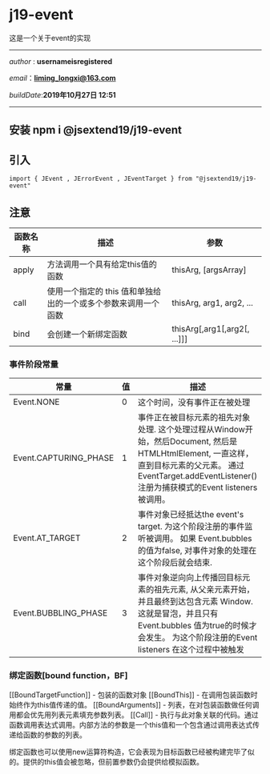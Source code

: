 # j19-event
这是一个关于event的实现

---

*author* : **usernameisregistered**

*email*：**liming_longxi@163.com**

*buildDate*:**2019年10月27日 12:51**

---

## 安装  npm i @jsextend19/j19-event

## 引入

```
import { JEvent , JErrorEvent , JEventTarget } from "@jsextend19/j19-event"

```


## 注意
| 函数名称 | 描述 | 参数 |
| - | - | - |
| apply | 方法调用一个具有给定this值的函数 | thisArg, [argsArray] |
| call | 使用一个指定的 this 值和单独给出的一个或多个参数来调用一个函数 | thisArg, arg1, arg2, ... |
| bind | 会创建一个新绑定函数 | thisArg[,arg1[,arg2[, ...]]] |

### 事件阶段常量
| 常量 | 值 | 描述 |
| - | - | - |
|Event.NONE|	0	|这个时间，没有事件正在被处理|
|Event.CAPTURING_PHASE|	1	|事件正在被目标元素的祖先对象处理. 这个处理过程从Window开始，然后Document, 然后是HTMLHtmlElement, 一直这样，直到目标元素的父元素。 通过EventTarget.addEventListener() 注册为捕获模式的Event listeners 被调用。|
|Event.AT_TARGET	|2	|事件对象已经抵达the event's target. 为这个阶段注册的事件监听被调用。 如果 Event.bubbles 的值为false, 对事件对象的处理在这个阶段后就会结束.|
|Event.BUBBLING_PHASE	|3	|事件对象逆向向上传播回目标元素的祖先元素, 从父亲元素开始，并且最终到达包含元素 Window. 这就是冒泡，并且只有Event.bubbles 值为true的时候才会发生。 为这个阶段注册的Event listeners 在这个过程中被触发|

### 绑定函数[bound function，BF]
[[BoundTargetFunction]] - 包装的函数对象
[[BoundThis]] - 在调用包装函数时始终作为this值传递的值。
[[BoundArguments]] - 列表，在对包装函数做任何调用都会优先用列表元素填充参数列表。
[[Call]] - 执行与此对象关联的代码。通过函数调用表达式调用。内部方法的参数是一个this值和一个包含通过调用表达式传递给函数的参数的列表。

绑定函数也可以使用new运算符构造，它会表现为目标函数已经被构建完毕了似的。提供的this值会被忽略，但前置参数仍会提供给模拟函数。